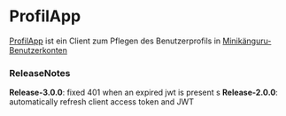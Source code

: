 # ProfilApp

[ProfilApp](https://opa-wetterwachs.de/profil-app) ist ein Client zum Pflegen des Benutzerprofils in [Minikänguru-Benutzerkonten](https://opa-wetterwachs.de/auth-app#/)

### ReleaseNotes

__Release-3.0.0__: fixed 401 when an expired jwt is present
s
__Release-2.0.0__: automatically refresh client access token and JWT
